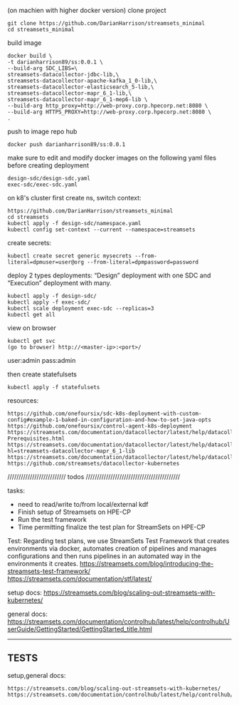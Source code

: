 (on machien with higher docker version) clone project 
```
git clone https://github.com/DarianHarrison/streamsets_minimal
cd streamsets_minimal
```

build image
```
docker build \
-t darianharrison89/ss:0.0.1 \
--build-arg SDC_LIBS=\
streamsets-datacollector-jdbc-lib,\
streamsets-datacollector-apache-kafka_1_0-lib,\
streamsets-datacollector-elasticsearch_5-lib,\
streamsets-datacollector-mapr_6_1-lib,\
streamsets-datacollector-mapr_6_1-mep6-lib \
--build-arg http_proxy=http://web-proxy.corp.hpecorp.net:8080 \
--build-arg HTTPS_PROXY=http://web-proxy.corp.hpecorp.net:8080 \
.
```
push to image repo hub
```
docker push darianharrison89/ss:0.0.1
```

make sure to edit and modify docker images on the following yaml files before creating deployment
```
design-sdc/design-sdc.yaml
exec-sdc/exec-sdc.yaml
```

on k8's cluster first create ns, switch context:
```
https://github.com/DarianHarrison/streamsets_minimal
cd streamsets
kubectl apply -f design-sdc/namespace.yaml
kubectl config set-context --current --namespace=streamsets
```

create secrets:
```
kubectl create secret generic mysecrets --from-literal=dpmuser=user@org --from-literal=dpmpassword=password
```

deploy 2 types deployments: “Design” deployment with one SDC and “Execution” deployment with many.
```
kubectl apply -f design-sdc/
kubectl apply -f exec-sdc/
kubectl scale deployment exec-sdc --replicas=3
kubectl get all
```

view on browser
```
kubectl get svc
(go to browser) http://<master-ip>:<port>/
```
user:admin
pass:admin

then create statefulsets
```
kubectl apply -f statefulsets
```


resources:
```
https://github.com/onefoursix/sdc-k8s-deployment-with-custom-config#example-1-baked-in-configuration-and-how-to-set-java-opts
https://github.com/onefoursix/control-agent-k8s-deployment
https://streamsets.com/documentation/datacollector/latest/help/datacollector/UserGuide/Installation/MapR-Prerequisites.html
https://streamsets.com/documentation/datacollector/latest/help/datacollector/UserGuide/Installation/AddtionalStageLibs.html?hl=streamsets-datacollector-mapr_6_1-lib
https://streamsets.com/documentation/datacollector/latest/help/datacollector/UserGuide/Installation/AddtionalStageLibs.html#concept_evs_xkm_s5
https://github.com/streamsets/datacollector-kubernetes
```

////////////////////////// todos //////////////////////////////////////////

tasks:

*   need to read/write to/from local/external kdf
*   Finish setup of Streamsets on HPE-CP
*   Run the test framework
*   Time permitting finalize the test plan for StreamSets on HPE-CP

Test:
Regarding test plans, we use StreamSets Test Framework that creates environments via docker, automates creation of pipelines and manages configurations and then runs pipelines in an automated way in the environments it creates.
https://streamsets.com/blog/introducing-the-streamsets-test-framework/
https://streamsets.com/documentation/stf/latest/

setup docs:
https://streamsets.com/blog/scaling-out-streamsets-with-kubernetes/

general docs:
https://streamsets.com/documentation/controlhub/latest/help/controlhub/UserGuide/GettingStarted/GettingStarted_title.html

---------------------------
TESTS
---------------------------
setup,general docs:
```
https://streamsets.com/blog/scaling-out-streamsets-with-kubernetes/
https://streamsets.com/documentation/controlhub/latest/help/controlhub/UserGuide/GettingStarted/GettingStarted_title.html
```